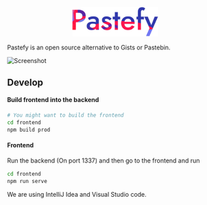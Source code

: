 <p align="center"><img src="/frontend/src/assets/logo.png" width="200"></p>

Pastefy is an open source alternative to Gists or Pastebin.

![Screenshot](https://i.ibb.co/THWmH7s/shot1341621013741.png)

## Develop
#### Build frontend into the backend
```bash
# You might want to build the frontend
cd frontend
npm build prod
```

#### Frontend
Run the backend (On port 1337) and then go to the frontend and run
```bash
cd frontend
npm run serve
```

We are using IntelliJ Idea and Visual Studio code.
